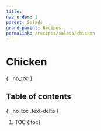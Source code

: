 ```yaml
---
title: 
nav_order: 1
parent: Salads
grand_parent: Recipes
permalink: /recipes/salads/chicken
---
```


# Chicken
{: .no_toc }

## Table of contents
{: .no_toc .text-delta }

1. TOC
{:toc}
